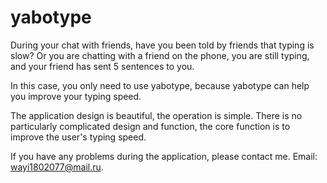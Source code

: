# yabotype

During your chat with friends, have you been told by friends that typing is slow? Or you are chatting with a friend on the phone, you are still typing, and your friend has sent 5 sentences to you.

In this case, you only need to use yabotype, because yabotype can help you improve your typing speed.

The application design is beautiful, the operation is simple. There is no particularly complicated design and function, the core function is to improve the user's typing speed.


If you have any problems during the application, please contact me. Email: wayi1802077@mail.ru.
